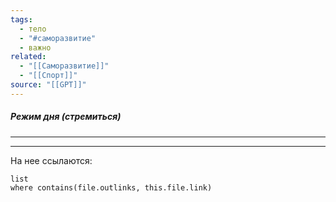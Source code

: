 ```yaml
---
tags:
  - тело
  - "#саморазвитие"
  - важно
related:
  - "[[Саморазвитие]]"
  - "[[Спорт]]"
source: "[[GPT]]"
---
```

##### Режим дня (стремиться)
---

  

---
На нее ссылаются:
```dataview
list
where contains(file.outlinks, this.file.link)